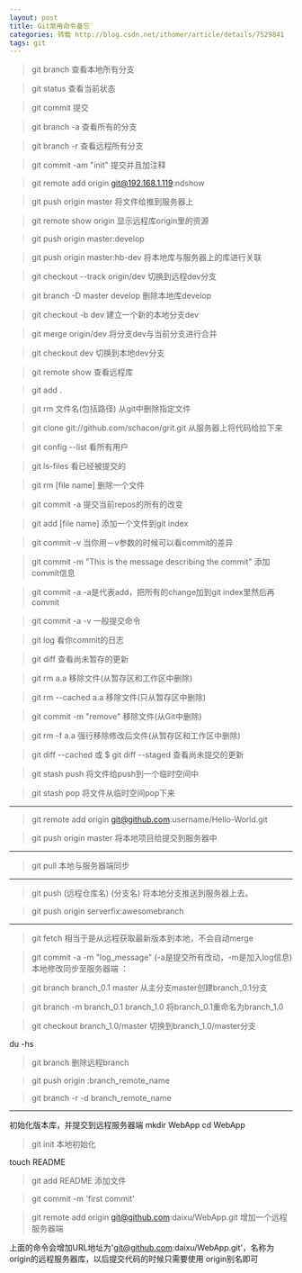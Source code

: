 ```yaml
---
layout: post
title: Git常用命令备忘
categories: 转载 http://blog.csdn.net/ithomer/article/details/7529841
tags: git
---
```


>git branch 查看本地所有分支

>git status 查看当前状态 

>git commit 提交 

>git branch -a 查看所有的分支

>git branch -r 查看远程所有分支

>git commit -am "init" 提交并且加注释 

>git remote add origin git@192.168.1.119:ndshow

>git push origin master 将文件给推到服务器上 

>git remote show origin 显示远程库origin里的资源 

<!--more--> 

>git push origin master:develop

>git push origin master:hb-dev 将本地库与服务器上的库进行关联 

>git checkout --track origin/dev 切换到远程dev分支

>git branch -D master develop 删除本地库develop

>git checkout -b dev 建立一个新的本地分支dev

>git merge origin/dev 将分支dev与当前分支进行合并

>git checkout dev 切换到本地dev分支

>git remote show 查看远程库

>git add .

>git rm 文件名(包括路径) 从git中删除指定文件

>git clone git://github.com/schacon/grit.git 从服务器上将代码给拉下来

>git config --list 看所有用户

>git ls-files 看已经被提交的

>git rm [file name] 删除一个文件

>git commit -a 提交当前repos的所有的改变

>git add [file name] 添加一个文件到git index

>git commit -v 当你用－v参数的时候可以看commit的差异

>git commit -m "This is the message describing the commit" 添加commit信息

>git commit -a -a是代表add，把所有的change加到git index里然后再commit

>git commit -a -v 一般提交命令

>git log 看你commit的日志

>git diff 查看尚未暂存的更新

>git rm a.a 移除文件(从暂存区和工作区中删除)

>git rm --cached a.a 移除文件(只从暂存区中删除)

>git commit -m "remove" 移除文件(从Git中删除)

>git rm -f a.a 强行移除修改后文件(从暂存区和工作区中删除)

>git diff --cached 或 $ git diff --staged 查看尚未提交的更新

>git stash push 将文件给push到一个临时空间中

>git stash pop 将文件从临时空间pop下来

---------------------------------------------------------
>git remote add origin git@github.com:username/Hello-World.git

>git push origin master 将本地项目给提交到服务器中

-----------------------------------------------------------
>git pull 本地与服务器端同步

-----------------------------------------------------------------
>git push (远程仓库名) (分支名) 将本地分支推送到服务器上去。

>git push origin serverfix:awesomebranch

------------------------------------------------------------------
>git fetch 相当于是从远程获取最新版本到本地，不会自动merge

>git commit -a -m "log_message" (-a是提交所有改动，-m是加入log信息) 本地修改同步至服务器端 ：

>git branch branch_0.1 master 从主分支master创建branch_0.1分支

>git branch -m branch_0.1 branch_1.0 将branch_0.1重命名为branch_1.0

>git checkout branch_1.0/master 切换到branch_1.0/master分支

du -hs

>git branch 删除远程branch

>git push origin :branch_remote_name

>git branch -r -d branch_remote_name


-----------------------------------------------------------
初始化版本库，并提交到远程服务器端
mkdir WebApp
cd WebApp
>git init        本地初始化

touch README
>git add README    添加文件

>git commit -m 'first commit'

>git remote add origin git@github.com:daixu/WebApp.git 增加一个远程服务器端

上面的命令会增加URL地址为'git@github.com:daixu/WebApp.git'，名称为origin的远程服务器库，以后提交代码的时候只需要使用 origin别名即可
